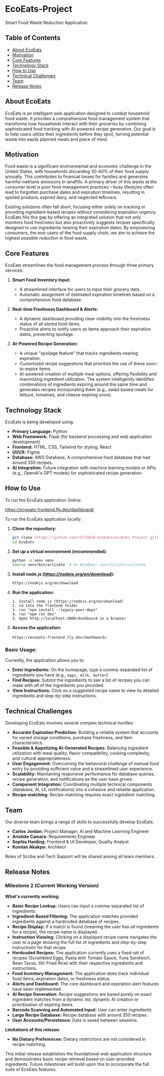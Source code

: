 # EcoEats-Project
Smart Food Waste Reduction Application

## Table of Contents
- [About EcoEats](#about-ecoeats)
- [Motivation](#motivation)
- [Core Features](#core-features)
- [Technology Stack](#technology-stack)
- [How to Use](#how-to-use)
- [Technical Challenges](#technical-challenges)
- [Team](#team)
- [Release Notes](#release-notes)

## About EcoEats

EcoEats is an intelligent web application designed to combat household food waste. It provides a comprehensive food management system that transforms how households interact with their groceries by combining sophisticated food tracking with AI-powered recipe generation. Our goal is to help users utilize their ingredients before they spoil, turning potential waste into easily planned meals and piece of mind.

## Motivation

Food waste is a significant environmental and economic challenge in the United States, with households discarding 30-40% of their food supply annually. This contributes to financial losses for families and generates harmful methane emissions in landfills. A primary driver of this waste at the consumer level is poor food management practices – busy lifestyles often lead to forgotten purchase dates and expiration timelines, resulting in spoiled produce, expired dairy, and neglected leftovers.

Existing solutions often fall short, focusing either solely on tracking or providing ingredient-based recipes without considering expiration urgency. EcoEats fills this gap by offering an integrated solution that not only monitors food freshness but also proactively suggests recipes specifically designed to use ingredients nearing their expiration dates. By empowering consumers, the end-users of the food supply chain, we aim to achieve the highest possible reduction in food waste.

## Core Features

EcoEats streamlines the food management process through three primary services:

1.  **Smart Food Inventory Input:**
    * A streamlined interface for users to input their grocery data.
    * Automatic assignment of estimated expiration timelines based on a comprehensive food database.

2.  **Real-time Freshness Dashboard & Alerts:**
    * A dynamic dashboard providing clear visibility into the freshness status of all stored food items.
    * Proactive alerts to notify users as items approach their expiration dates, preventing spoilage.

3.  **AI-Powered Recipe Generation:**
    * A unique "spoilage feature" that tracks ingredients nearing expiration.
    * Customized recipe suggestions that prioritize the use of these soon-to-expire items.
    * AI-powered creation of multiple meal options, offering flexibility and maximizing ingredient utilization. The system intelligently identifies combinations of ingredients expiring around the same time and generates recipes incorporating them (e.g., salad-based meals for lettuce, tomatoes, and cheese expiring soon).

## Technology Stack

EcoEats is being developed using:

* **Primary Language:** Python
* **Web Framework:** Flask (for backend processing and web application development)
* **Frontend:** HTML, CSS, Tailwind for styling, React
* **UI/UX:** Figma
* **Database:** AWS Database, A comprehensive food database that had around 350 recipes.
* **AI Integration:** Future integration with machine learning models or APIs (e.g., OpenAI's GPT models) for sophisticated recipe generation.

## How to Use

To run the EcoEats application Online:

https://ecoeats-frontend.fly.dev/dashboard/

To run the EcoEats application locally:

1.  **Clone the repository:**
    ```bash
    git clone [https://github.com/CSCI4830-EcoEats/EcoEats-Project.git](https://github.com/CSCI4830-EcoEats/EcoEats-Project.git)
    cd EcoEats
    ```
2.  **Set up a virtual environment (recommended):**
    ```bash
    python -m venv venv
    source venv/bin/activate  # On Windows: venv\Scripts\activate
    ```
3.  **Install node.js (https://nodejs.org/en/download):**
    ```bash
    https://nodejs.org/en/download
    ```
4.  **Run the application:**
    ```
    1. Install node.js (https://nodejs.org/en/download)
    2. cd into the frontend folder
    3. run "npm install --legacy-peer-deps"
    4. run "npm run dev"
    5. Open http://localhost:3000/dashboard in a browser
    ```
5.  **Access the application:**

    `https://ecoeats-frontend.fly.dev/dashboard/`.

### Basic Usage:

Currently, the application allows you to:

* **Enter Ingredients:** On the homepage, type a comma-separated list of ingredients you have (e.g., `eggs, milk, butter`).
* **Find Recipes:** Submit the ingredients to see a list of recipes you can make with *all* of the ingredients you provided.
* **View Instructions:** Click on a suggested recipe name to view its detailed ingredients and step-by-step instructions.

## Technical Challenges

Developing EcoEats involves several complex technical hurdles:

* **Accurate Expiration Prediction:** Building a reliable system that accounts for varied storage conditions, purchase freshness, and item characteristics.
* **Feasible & Appetizing AI-Generated Recipes:** Balancing ingredient utilization with meal quality, flavor compatibility, cooking complexity, and cultural appropriateness.
* **User Engagement:** Overcoming the behavioral challenge of manual food entry by providing sufficient value and a streamlined user experience.
* **Scalability:** Maintaining responsive performance for database queries, recipe generation, and notifications as the user base grows.
* **Component Integration:** Coordinating multiple technical components (database, AI, UI, notifications) into a cohesive and reliable application.
* **Recipe matching:** Recipe matching requires exact ingredient matching.

## Team

Our diverse team brings a range of skills to successfully develop EcoEats:

* **Carlos Jordan:** Project Manager, AI and Machine Learning Engineer
* **Aristide Camara:** Requirements Engineer
* **Sophia Harding:** Frontend & UI Developer, Quality Analyst
* **Komlan Akakpo:** Architect

Roles of Scribe and Tech Support will be shared among all team members.

## Release Notes

### Milestone 2 (Current Working Version)

**What's currently working:**

* **Basic Recipe Lookup:** Users can input a comma-separated list of ingredients.
* **Ingredient-Based Filtering:** The application matches provided ingredients against a hardcoded database of recipes.
* **Recipe Display:** If a match is found (meaning the user has *all* ingredients for a recipe), the recipe name is displayed.
* **Instruction Viewing:** Clicking on a displayed recipe name navigates the user to a page showing the full list of ingredients and step-by-step instructions for that recipe.
* **Hardcoded Recipes:** The application currently uses a fixed set of recipes (Scrambled Eggs, Pasta with Tomato Sauce, Tuna Sandwich, Bean Tacos, Stir Fried Rice) with their respective ingredients and instructions.
* **Food Inventory Management:** The application does track individual food items, expiration dates, or freshness status.
* **Alerts and Dashboard:** The core dashboard and expiration alert features have been implemented.
* **AI Recipe Generation:** Recipe suggestions are based purely on exact ingredient matches from a dynamic list, dynamic AI creation or prioritization of expiring items.
* **Barcode Scanning and Automated Input:** User can enter ingredients.
* **Large Recipe Database:** Recipe database with around 350 recipes.
* **User Accounts/Persistence:** Data is saved between sessions.

**Limitations of this release:**

* **No Dietary Preferences:** Dietary restrictions are not considered in recipe matching.

This initial release establishes the foundational web application structure and demonstrates basic recipe retrieval based on user-provided ingredients. Future milestones will build upon this to incorporate the full suite of EcoEats features.
